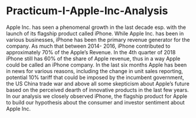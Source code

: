 # Practicum-I-Apple-Inc-Analysis
Apple Inc. has seen a phenomenal growth in the last decade esp. with the launch of its flagship product called iPhone. While Apple Inc. has been in various businesses, iPhone has been the primary revenue generator for the company. As much that between 2014- 2016, iPhone contributed to approximately 70% of the Apple’s Revenue. In the 4th quarter of 2018 iPhone still has 60% of the share of Apple revenue, thus in a way Apple could be called an iPhone company.
In the last six months Apple has been in news for various reasons, including the change in unit sales reporting, potential 10% tariff that could be imposed by the incumbent government, the US China trade war and above all some skepticism about Apple’s future based on the perceived dearth of innovative products in the last few years.
In our analysis we closely observed iPhone, the flagship product for Apple to build our hypothesis about the consumer and investor sentiment about Apple Inc.

